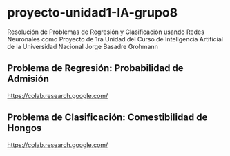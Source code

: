 # proyecto-unidad1-IA-grupo8
Resolución de Problemas de Regresión y Clasificación usando Redes Neuronales como Proyecto de 1ra Unidad del Curso de Inteligencia Artificial de la Universidad Nacional Jorge Basadre Grohmann
## Problema de Regresión: Probabilidad de Admisión
https://colab.research.google.com/
## Problema de Clasificación: Comestibilidad de Hongos
https://colab.research.google.com/
